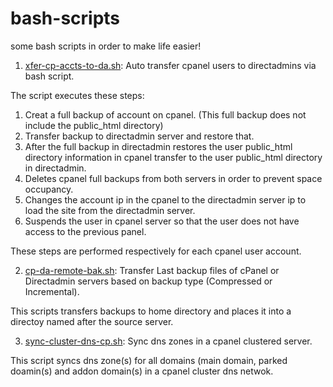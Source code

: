 # bash-scripts
some bash scripts in order to make life easier!

1. <a href="https://github.com/Farshid928/bash-scripts/blob/master/xfer-cp-accts-to-da.sh">xfer-cp-accts-to-da.sh</a>:
Auto transfer cpanel users to directadmins via bash script.

The script executes these steps:
1. Creat a full backup of account on cpanel. (This full backup does not include the public_html directory)
2. Transfer backup to directadmin server and restore that.
3. After the full backup in directadmin restores the user public_html directory information in cpanel transfer to the user public_html directory in directadmin.
4. Deletes cpanel full backups from both servers in order to prevent space occupancy.
5. Changes the account ip in the cpanel to the directadmin server ip to load the site from the directadmin server.
6. Suspends the user in cpanel server so that the user does not have access to the previous panel.

These steps are performed respectively for each cpanel user account.

2. <a href="https://github.com/Farshid928/bash-scripts/blob/master/cp-da-remote-bak.sh">cp-da-remote-bak.sh</a>:
Transfer Last backup files of cPanel or Directadmin servers based on backup type (Compressed or Incremental).

This scripts transfers backups to home directory and places it into a directoy named after the source server.

3. <a href="https://github.com/Farshid928/bash-scripts/blob/master/sync-cluster-dns-cp.sh">sync-cluster-dns-cp.sh</a>: Sync dns zones in a cpanel clustered server.

This script syncs dns zone(s) for all domains (main domain, parked doamin(s) and addon domain(s) in a cpanel cluster dns netwok.
